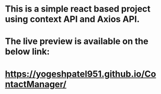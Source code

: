 
# This is a simple react based project using context API and Axios API.
# The live preview is available on the below link:
# https://yogeshpatel951.github.io/ContactManager/


